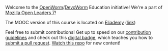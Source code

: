 Welcome to the [OpenWorm](http://openworm.org)/[DevoWorm](http://devoworm.weebly.com) Education initiative! We're a part of [Mozilla Open Leaders 7](https://medium.com/read-write-participate/meet-our-7th-cohort-of-open-leaders-326ac888467e)!  

The MOOC version of this course is located on [Eliademy](https://eliademy.com/)   ([link](https://eliademy.com/app/a/courses/bdb7b0a934)) 

Feel free to submit contributions! Get up to speed on our [contribution guidelines](https://github.com/devoworm/OW-DW-Education/blob/master/contribution-guidelines.md) and check out this [digital badge]( https://www.badgelist.com/OpenWorm/Sprint-for-Internet-Health-Participation), which teaches you how to [submit a pull request](https://help.github.com/en/desktop/contributing-to-projects/creating-a-pull-request). [Watch this repo](https://help.github.com/en/articles/watching-and-unwatching-repositories) for new content!

